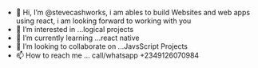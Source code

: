 - 👋 Hi, I’m @stevecashworks, i am ables to build Websites and web apps using react, i am looking forward to working with you
- 👀 I’m interested in ...logical projects
- 🌱 I’m currently learning ...react native
- 💞️ I’m looking to collaborate on ...JavsScript Projects
- 📫 How to reach me ...  call/whatsapp +2349126070984

<!---
stevecashworks/stevecashworks is a ✨ special ✨ repository because its `README.md` (this file) appears on your GitHub profile.
You can click the Preview link to take a look at your changes.
--->
